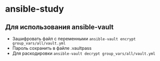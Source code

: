 # ansible-study

## Для использования ansible-vault
- Зашифровать файл с переменными
  `ansible-vault encrypt group_vars/all/vault.yml`
- Пароль сохранить в файле .vaultpass
- Для раскодировки
  `ansible-vault decrypt group_vars/all/vault.yml`
  
